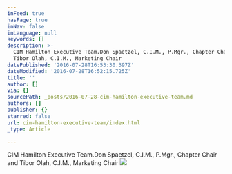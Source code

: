 ```yaml
---
inFeed: true
hasPage: true
inNav: false
inLanguage: null
keywords: []
description: >-
  CIM Hamilton Executive Team.Don Spaetzel, C.I.M., P.Mgr., Chapter Chair and
  Tibor Olah, C.I.M., Marketing Chair
datePublished: '2016-07-28T16:53:30.397Z'
dateModified: '2016-07-28T16:52:15.725Z'
title: ''
author: []
via: {}
sourcePath: _posts/2016-07-28-cim-hamilton-executive-team.md
authors: []
publisher: {}
starred: false
url: cim-hamilton-executive-team/index.html
_type: Article

---
```

CIM Hamilton Executive Team.Don Spaetzel, C.I.M., P.Mgr., Chapter Chair and Tibor Olah, C.I.M., Marketing Chair
![](https://the-grid-user-content.s3-us-west-2.amazonaws.com/b01732d6-aad5-4cc0-b785-f72e5a3eb505.jpg)